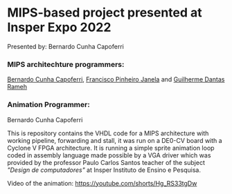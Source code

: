 # MIPS-based project presented at Insper Expo 2022
Presented by: Bernardo Cunha Capoferri
### MIPS architechture programmers:
[Bernardo Cunha Capoferri](https://github.com/bert799), [Francisco Pinheiro Janela](https://github.com/fran-janela) and [Guilherme Dantas Rameh](https://github.com/GuilhermeRameh)

### Animation Programmer:
Bernardo Cunha Capoferri

This is repository contains the VHDL code for a MIPS architecture with working pipeline, forwarding and stall, it was run on a DE0-CV board with a Cyclone V FPGA architecture. It is running a simple sprite animation loop coded in assembly language
made possible by a VGA driver which was provided by the professor Paulo Carlos Santos teacher of the subject *"Design de computadores"* at Insper Instituto de Ensino e Pesquisa.

Video of the animation: https://youtube.com/shorts/Hg_RS33tgDw
